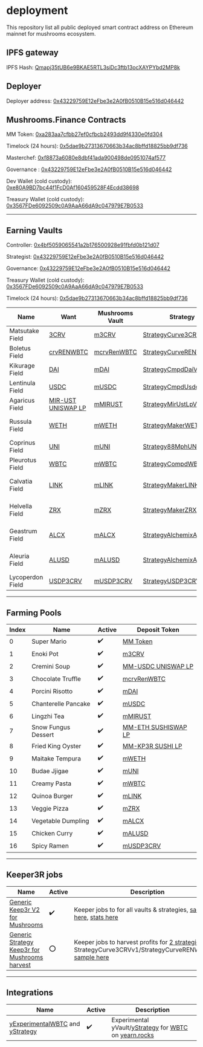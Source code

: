 # deployment
This repository list all public deployed smart contract address on Ethereum mainnet for mushrooms ecosystem.

## IPFS gateway
IPFS Hash: [Qmapj35tUB6e9BKAE5RTL3siDc3ftb13ocXAYPYbd2MP8k](https://gateway.pinata.cloud/ipfs/Qmapj35tUB6e9BKAE5RTL3siDc3ftb13ocXAYPYbd2MP8k)

## Deployer
Deployer address: [0x43229759E12eFbe3e2A0fB0510B15e516d046442](https://etherscan.io/address/0x43229759E12eFbe3e2A0fB0510B15e516d046442)

## Mushrooms.Finance Contracts

MM Token: [0xa283aa7cfbb27ef0cfbcb2493dd9f4330e0fd304](https://etherscan.io/address/0xa283aa7cfbb27ef0cfbcb2493dd9f4330e0fd304)

Timelock (24 hours): [0x5dae9b27313670663b34ac8bffd18825bb9df736](https://etherscan.io/address/0x5dae9b27313670663b34ac8bffd18825bb9df736)

Masterchef: [0xf8873a6080e8dbf41ada900498de0951074af577](https://etherscan.io/address/0xf8873a6080e8dbf41ada900498de0951074af577)

Governance : [0x43229759E12eFbe3e2A0fB0510B15e516d046442](https://etherscan.io/address/0x43229759E12eFbe3e2A0fB0510B15e516d046442)

Dev Wallet (cold custody): [0xe80A9BD7bc44f1FcD0Af160459528F4Ecdd38698](https://etherscan.io/address/0xe80A9BD7bc44f1FcD0Af160459528F4Ecdd38698)

Treasury Wallet (cold custody): [0x3567FDe6092509c0A9AaA66dA9c047979E7B0533](https://etherscan.io/address/0x3567FDe6092509c0A9AaA66dA9c047979E7B0533)

---

## Earning Vaults

Controller: [0x4bf5059065541a2b176500928e91fbfd0b121d07](https://etherscan.io/address/0x4bf5059065541a2b176500928e91fbfd0b121d07)

Strategist: [0x43229759E12eFbe3e2A0fB0510B15e516d046442](https://etherscan.io/address/0x43229759E12eFbe3e2A0fB0510B15e516d046442)

Governance: [0x43229759E12eFbe3e2A0fB0510B15e516d046442](https://etherscan.io/address/0x43229759E12eFbe3e2A0fB0510B15e516d046442)

Treasury Wallet (cold custody): [0x3567FDe6092509c0A9AaA66dA9c047979E7B0533](https://etherscan.io/address/0x3567FDe6092509c0A9AaA66dA9c047979E7B0533)

Timelock (24 hours): [0x5dae9b27313670663b34ac8bffd18825bb9df736](https://etherscan.io/address/0x5dae9b27313670663b34ac8bffd18825bb9df736)

| Name | Want | Mushrooms Vault | Strategy | TL;DR |
| ---  | --- | --- | --- | --- |
| Matsutake Field       | [3CRV](https://etherscan.io/address/0x6c3F90f043a72FA612cbac8115EE7e52BDe6E490)              | [m3CRV](https://etherscan.io/address/0x0c0291f4c12f04da8b4139996c720a89d28ca069)          | [StrategyCurve3CRVv1](https://etherscan.io/address/0x1f11055eb66f2bba647fb1adc64b0dd4e0018de7) | [Yield $CRV](https://zapper.fi/dashboard?address=0x1f11055eb66f2bba647fb1adc64b0dd4e0018de7) | 
| Boletus Field       | [crvRENWBTC](https://etherscan.io/address/0x49849c98ae39fff122806c06791fa73784fb3675)              | [mcrvRenWBTC](https://etherscan.io/address/0x1e074d6da2987f0cb5a44f2ab1c5bfeddd81f23f)          | [StrategyCurveRENWBTCv1](https://etherscan.io/address/0x5a709dfa094273795b787caafc6855a120b2bebd) | [Yield $CRV](https://zapper.fi/dashboard?address=0x5a709dfa094273795b787caafc6855a120b2bebd) |
| Kikurage Field       | [DAI](https://etherscan.io/address/0x6b175474e89094c44da98b954eedeac495271d0f)              | [mDAI](https://etherscan.io/address/0x6802377968857656fe8ae47fbece76aae588eef7)          | [StrategyCmpdDaiV1](https://etherscan.io/address/0xc48E1e2a61121c84D96957e696A4A283615559d1) | [Leveraged Yield $COMP](https://app.zerion.io/0xc48e1e2a61121c84d96957e696a4a283615559d1/overview) |
| Lentinula Field       | [USDC](https://etherscan.io/address/0xa0b86991c6218b36c1d19d4a2e9eb0ce3606eb48)              | [mUSDC](https://etherscan.io/address/0x23b197dc671a55f256199cf7e8bee77ea2bdc16d)          | [StrategyCmpdUsdcV1](https://etherscan.io/address/0x1a2AAf3bDfce246c6d2F9d93bEe2C649EBE2C32F) | [Leveraged Yield $COMP](https://app.zerion.io/0x1a2aaf3bdfce246c6d2f9d93bee2c649ebe2c32f/overview) |
| Agaricus Field       | [MIR-UST UNISWAP LP](https://etherscan.io/address/0x87da823b6fc8eb8575a235a824690fda94674c88)              | [mMIRUST](https://etherscan.io/address/0x374513251ef47db34047f07998e31740496c6faa)          | [StrategyMirUstLpV1](https://etherscan.io/address/0x0a625d31ebf6e8a93c54911075b00de881549b92) | [Yield $MIR](https://zapper.fi/dashboard?address=0x0a625d31ebf6e8a93c54911075b00de881549b92) | 
| Russula Field       | [WETH](https://etherscan.io/address/0xC02aaA39b223FE8D0A0e5C4F27eAD9083C756Cc2)              | [mWETH](https://etherscan.io/address/0xb0f1a38F5531b398E2081c2F9E61EdD2A924b488)          | [StrategyMakerWETHV1](https://etherscan.io/address/0xFC89086c0B1f8acbd342f418D3EA1C9e425e5cbb) | [Collateralized & Leveraged Yield $COMP](https://defiexplore.com/cdp/18506) |
| Coprinus Field       | [UNI](https://etherscan.io/address/0x1f9840a85d5af5bf1d1762f925bdaddc4201f984)              | [mUNI](https://etherscan.io/address/0x41e0c2a507415e25005b1713f5f68ad6648fcf43)          | [Strategy88MphUNIV1](https://etherscan.io/address/0xe09cd96100a0e9a19e064dc475568a428515d2e2) | Fixed-rate Yield $MPH |
| Pleurotus Field       | [WBTC](https://etherscan.io/address/0x2260fac5e5542a773aa44fbcfedf7c193bc2c599)              | [mWBTC](https://etherscan.io/address/0xb06661A221Ab2Ec615531f9632D6Dc5D2984179A)          | [StrategyCompdWBTCV1](https://etherscan.io/address/0xa6f43d225d188AeF31F99F20eBa8E537a6DE86B5) | [Leveraged Yield $COMP](https://app.zerion.io/0xa6f43d225d188AeF31F99F20eBa8E537a6DE86B5/overview) |
| Calvatia Field       | [LINK](https://etherscan.io/address/0x514910771af9ca656af840dff83e8264ecf986ca)              | [mLINK](https://etherscan.io/address/0x3edee5f69e9a8f88da9063b1aa78311e38dbe96c)          | [StrategyMakerLINKV1](https://etherscan.io/address/0xBfA66151a798D893D4537A59dDACC8FDC56BE749) |  [Collateralized & Leveraged Yield $COMP](https://defiexplore.com/cdp/20627) |
| Helvella Field       | [ZRX](https://etherscan.io/token/0xe41d2489571d322189246dafa5ebde1f4699f498)              | [mZRX](https://etherscan.io/address/0x037B39EdAE767EA692884D51fc697c54e777710e)          | [StrategyMakerZRXV1](https://etherscan.io/address/0xB5079550f9D758fdCcdC1a109226715D045eB012) |  [Collateralized & Leveraged Yield $COMP](https://defiexplore.com/cdp/21300) |
| Geastrum Field       | [ALCX](https://etherscan.io/token/0xdbdb4d16eda451d0503b854cf79d55697f90c8df)              | [mALCX](https://etherscan.io/address/0x076950237f8c0D27Ac25694c9078F96e535723BC)          | [StrategyAlchemixALCXV1](https://etherscan.io/address/0x27bf4D326A4f11a11a72a07F38da64D2f502a23B) |  [Auto-Compounding Yield $ALCX](https://zapper.fi/dashboard?address=0x27bf4D326A4f11a11a72a07F38da64D2f502a23B) |
| Aleuria Field       | [ALUSD](https://etherscan.io/token/0xbc6da0fe9ad5f3b0d58160288917aa56653660e9)              | [mALUSD](https://etherscan.io/address/0x5DEDEC994C11aB5F9908f33Aed2947F33B67a449)          | [StrategyAlchemixALUSDV1](https://etherscan.io/address/0x263a8a6CAC9F58e78413497fC913Fe38bFc45B3b) |  [Auto-Compounding Yield $ALCX](https://zapper.fi/dashboard?address=0x263a8a6CAC9F58e78413497fC913Fe38bFc45B3b) |
| Lycoperdon Field       | [USDP3CRV](https://etherscan.io/token/0x7Eb40E450b9655f4B3cC4259BCC731c63ff55ae6)              | [mUSDP3CRV](https://etherscan.io/address/0xe85e9fB53fe5E2fa74Dda1A1010555F55DbD347B)          | [StrategyUSDP3CRV](https://etherscan.io/address/0xe41Db139B01e759155aE5Aa4CC045b11470aF4B1) |  [Yield $CRV](https://zapper.fi/dashboard?address=0xe41Db139B01e759155aE5Aa4CC045b11470aF4B1) |

---

## Farming Pools

| Index | Name | Active | Deposit Token |
| --- | --- | --- | --- |
| 0 | Super Mario  | :heavy_check_mark: | [MM Token](https://etherscan.io/address/0xa283aa7cfbb27ef0cfbcb2493dd9f4330e0fd304) |
| 1 | Enoki Pot  | :heavy_check_mark: |  [m3CRV](https://etherscan.io/address/0x0c0291f4c12f04da8b4139996c720a89d28ca069) |
| 2 | Cremini Soup  |:heavy_check_mark: |  [MM-USDC UNISWAP LP](https://etherscan.io/address/0xbbf933c1af0e9798615099a37a17cafc6da87732) 
| 3 | Chocolate Truffle  |:heavy_check_mark: |  [mcrvRenWBTC](https://etherscan.io/address/0x1e074d6da2987f0cb5a44f2ab1c5bfeddd81f23f) |
| 4 | Porcini Risotto  |:heavy_check_mark: |  [mDAI](https://etherscan.io/address/0x6802377968857656fe8ae47fbece76aae588eef7) |
| 5 | Chanterelle Pancake  |:heavy_check_mark: |  [mUSDC](https://etherscan.io/address/0x23b197dc671a55f256199cf7e8bee77ea2bdc16d) |
| 6 | Lingzhi Tea  |:heavy_check_mark: |  [mMIRUST](https://etherscan.io/address/0x374513251ef47db34047f07998e31740496c6faa) |
| 7 | Snow Fungus Dessert  |:heavy_check_mark: |  [MM-ETH SUSHISWAP LP](https://etherscan.io/address/0x41848373dec2867ef3924e47b2ebd0ee645a54f9) |
| 8 | Fried King Oyster  |:heavy_check_mark: |  [MM-KP3R SUSHI LP](https://etherscan.io/address/0x18ee956e99cc606530c20d9cadd6af5ece08d89f) |
| 9 | Maitake Tempura  |:heavy_check_mark: |  [mWETH](https://etherscan.io/address/0xb0f1a38F5531b398E2081c2F9E61EdD2A924b488) |
| 10| Budae Jjigae  |:heavy_check_mark: |  [mUNI](https://etherscan.io/address/0x41e0c2a507415e25005b1713f5f68ad6648fcf43) |
| 11| Creamy Pasta  |:heavy_check_mark: |  [mWBTC](https://etherscan.io/address/0xb06661A221Ab2Ec615531f9632D6Dc5D2984179A) |
| 12| Quinoa Burger  |:heavy_check_mark: |  [mLINK](https://etherscan.io/address/0x3edee5f69e9a8f88da9063b1aa78311e38dbe96c) |
| 13| Veggie Pizza  |:heavy_check_mark: |  [mZRX](https://etherscan.io/address/0x037B39EdAE767EA692884D51fc697c54e777710e) |
| 14| Vegetable Dumpling  |:heavy_check_mark: |  [mALCX](https://etherscan.io/address/0x076950237f8c0D27Ac25694c9078F96e535723BC) |
| 15| Chicken Curry  |:heavy_check_mark: |  [mALUSD](https://etherscan.io/address/0x5DEDEC994C11aB5F9908f33Aed2947F33B67a449) |
| 16| Spicy Ramen  |:heavy_check_mark: |  [mUSDP3CRV](https://etherscan.io/address/0xe85e9fB53fe5E2fa74Dda1A1010555F55DbD347B) |


---


## Keeper3R jobs

| Name | Active | Description |
| --- | --- | --- |
| [Generic Keep3r V2 for Mushrooms](https://etherscan.io/address/0x0bD1d668d8E83d14252F2e01D5873df77A6511f0)  | :heavy_check_mark: | Keeper jobs to for all vaults & strategies, [sample here](https://github.com/keep3r-network/keep3r.network/pull/52), [stats here](https://keep3r.live/job/0x0bd1d668d8e83d14252f2e01d5873df77a6511f0) |
| [Generic Strategy Keep3r for Mushrooms harvest](https://etherscan.io/address/0x4E504c6ca43cD1bBd9096A2c2E77A176D10910B1)  | ⭕ | Keeper jobs to harvest profits for [2 strategies:](#earning-vaults) StrategyCurve3CRVv1/StrategyCurveRENWBTCv1, [sample here](https://github.com/keep3r-network/keep3r.network/pull/47/files) |

---

## Integrations
| Name | Active | Description |
| --- | --- | --- |
| [yExperimentalWBTC](https://etherscan.io/address/0x0e8A7717A4FD7694682E7005957dD5d7598bF14A) and [yStrategy](https://etherscan.io/address/0xa93cb639ae732559ab9315b3a1615e624c32cc59) | :heavy_check_mark: | Experimental yVault/[yStrategy](https://github.com/mandalorian-101/brownie-strategy-mix/releases/tag/v0.1) for [WBTC](https://etherscan.io/address/0x2260fac5e5542a773aa44fbcfedf7c193bc2c599) on [yearn.rocks](https://yearn.rocks/mmwbtc) |
